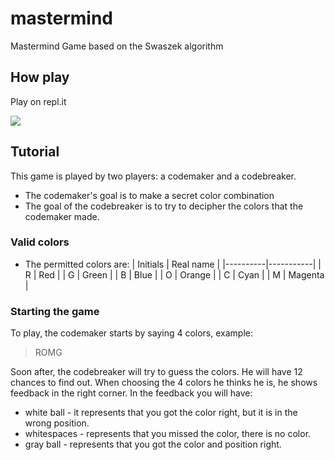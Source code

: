 # mastermind
Mastermind Game based on the Swaszek algorithm

## How play
Play on repl.it

[![](https://repl.it/badge/github/gabrielsenaco/mastermind)](https://repl.it/@gabrielsenaco/mastermind)
## Tutorial
This game is played by two players: a codemaker and a codebreaker.
- The codemaker's goal is to make a secret color combination
- The goal of the codebreaker is to try to decipher the colors that the codemaker made.

### Valid colors
- The permitted colors are:
| Initials | Real name |
|----------|-----------|
| R        | Red       |
| G        | Green     |
| B        | Blue      |
| O        | Orange    |
| C        | Cyan      |
| M        | Magenta   |


### Starting the game

To play, the codemaker starts by saying 4 colors, example:
> ROMG

Soon after, the codebreaker will try to guess the colors. He will have 12 chances to find out.
When choosing the 4 colors he thinks he is, he shows feedback in the right corner. In the feedback you will have:
- white ball  - it represents that you got the color right, but it is in the wrong position.
- whitespaces - represents that you missed the color, there is no color.
- gray ball   - represents that you got the color and position right.


